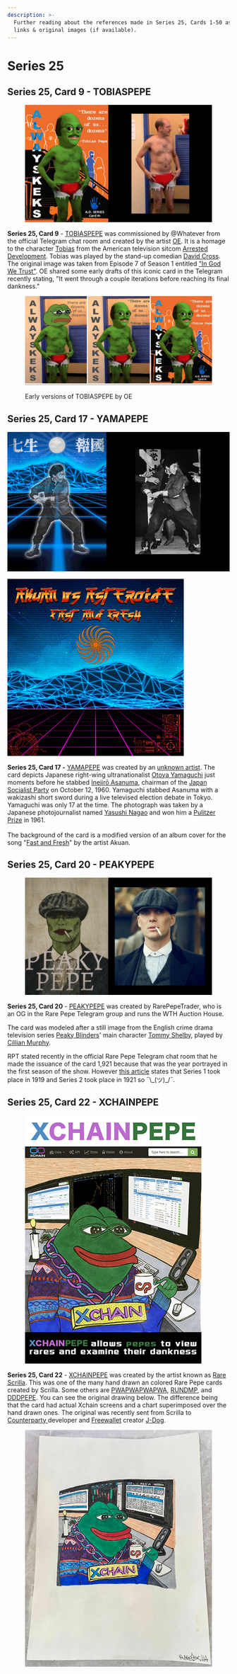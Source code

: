 ```yaml
---
description: >-
  Further reading about the references made in Series 25, Cards 1-50 as well as
  links & original images (if available).
---
```


# Series 25

## Series 25, Card 9 - TOBIASPEPE

<figure><img src="../../../.gitbook/assets/S25 C09 - TOBIASPEPE card and source.jpg" alt=""><figcaption></figcaption></figure>

**Series 25, Card 9** - [TOBIASPEPE](https://pepe.wtf/asset/TOBIASPEPE) was commissioned by @Whatever from the official Telegram chat room and created by the artist [OE](https://pepe.wtf/artists/OE). It is a homage to the character [Tobias](https://en.wikipedia.org/wiki/List\_of\_Arrested\_Development\_characters#Tobias\_F%C3%BCnke) from the American television sitcom [Arrested Development](https://en.wikipedia.org/wiki/Arrested\_Development). Tobias was played by the stand-up comedian [David Cross](https://en.wikipedia.org/wiki/David\_Cross). The original image was taken from Episode 7 of Season 1 entitled ["In God We Trust"](https://arresteddevelopment.fandom.com/wiki/In\_God\_We\_Trust).  OE shared some early drafts of this iconic card in the Telegram recently stating, "It went through a couple iterations before reaching its final dankness."

<figure><img src="../../../.gitbook/assets/Tobias Trials copy.jpg" alt=""><figcaption><p>Early versions of TOBIASPEPE by OE</p></figcaption></figure>

## Series 25, Card 17 - YAMAPEPE

![](<../../../.gitbook/assets/S25 C17 - YAMAPEPE card and source.jpg>)

![](<../../../.gitbook/assets/S25 C17 - YAMAPEPE (background) copy.jpg>)

**Series 25, Card 17 -** [YAMAPEPE](https://pepe.wtf/asset/YAMAPEPE) was created by an [unknown artist](https://pepe.wtf/artists/1ye1EaLcArtidUSqATkkgzCS4Fj2D4Gpe). The card depicts Japanese right-wing ultranationalist [Otoya Yamaguchi](https://en.wikipedia.org/wiki/Otoya\_Yamaguchi) just moments before he stabbed [Inejirō Asanuma](https://en.wikipedia.org/wiki/Inejir%C5%8D\_Asanuma), chairman of the [Japan Socialist Party](https://en.wikipedia.org/wiki/Japan\_Socialist\_Party) on October 12, 1960. Yamaguchi stabbed Asanuma with a wakizashi short sword during a live televised election debate in Tokyo. Yamaguchi was only 17 at the time. The photograph was taken by a Japanese photojournalist named [Yasushi Nagao](https://en.wikipedia.org/wiki/Yasushi\_Nagao) and won him a [Pulitzer Prize](https://en.wikipedia.org/wiki/Pulitzer\_Prize) in 1961.\
\
The background of the card is a modified version of an album cover for the song "[Fast and Fresh](https://music.apple.com/gb/album/fast-and-fresh-feat-asteroide-single/1483620621)" by the artist Akuan.

## Series 25, Card 20 - PEAKYPEPE

<figure><img src="../../../.gitbook/assets/S25 C20 - PEAKYPEPE card and source.jpg" alt=""><figcaption></figcaption></figure>

**Series 25, Card 20** - [PEAKYPEPE](https://pepe.wtf/asset/PEAKYPEPE) was created by  RarePepeTrader, who is an OG in the Rare Pepe Telegram group and runs the WTH Auction House.&#x20;

The card was modeled after a still image from the English crime drama television series [Peaky Blinders](https://en.wikipedia.org/wiki/Peaky\_Blinders\_\(TV\_series\)#Cast\_and\_characters)' main character [Tommy Shelby](https://en.wikipedia.org/wiki/Tommy\_Shelby), played by [Cillian Murphy](https://en.wikipedia.org/wiki/Cillian\_Murphy).

RPT stated recently in the official Rare Pepe Telegram chat room that he made the issuance of the card 1,921 because that was the year portrayed in the first season of the show. However [this article](https://www.netflix.com/tudum/articles/when-is-peaky-blinders-set) states that Series 1 took place in 1919 and Series 2 took place in 1921 so ¯\\\_(ツ)\_/¯.

## Series 25, Card 22 - XCHAINPEPE

<figure><img src="../../../.gitbook/assets/S25 C22 - XCHAINPEPE.jpeg" alt=""><figcaption></figcaption></figure>

**Series 25, Card 22** - [XCHAINPEPE](https://pepe.wtf/asset/XCHAINPEPE) was created by the artist known as [Rare Scrilla](https://pepe.wtf/artists/Rare-Scrilla). This was one of the many hand drawn an colored Rare Pepe cards created by Scrilla. Some others are [PWAPWAPWAPWA](https://pepe.wtf/asset/PWAPWAPWAPWA), [RUNDMP](https://pepe.wtf/asset/RUNDMP), and [DDDPEPE](https://pepe.wtf/asset/DDDPEPE). You can see the original drawing below. The difference being that the card had actual Xchain screens and a chart superimposed over the hand drawn ones. The original was recently sent from Scrilla to [Counterparty ](https://counterparty.io/)developer and [Freewallet](https://freewallet.io/) creator [J-Dog](https://twitter.com/jdogresorg).

<figure><img src="../../../.gitbook/assets/S25 C22 - Source.png" alt=""><figcaption></figcaption></figure>

